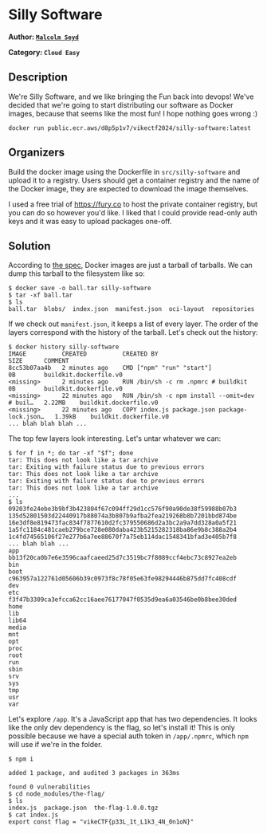 # Silly Software

**Author: [`Malcolm Seyd`](https://github.com/malcolmseyd)**

**Category: `Cloud Easy`**

## Description

We're Silly Software, and we like bringing the Fun back into devops! We've decided that we're going to start distributing our software as Docker images, because that seems like the most fun! I hope nothing goes wrong :)

```
docker run public.ecr.aws/d8p5p1v7/vikectf2024/silly-software:latest
```

## Organizers

Build the docker image using the Dockerfile in `src/silly-software` and upload it to a registry. Users should get a container registry and the name of the Docker image, they are expected to download the image themselves.

I used a free trial of https://fury.co to host the private container registry, but you can do so however you'd like. I liked that I could provide read-only auth keys and it was easy to upload packages one-off.

## Solution

According to [the spec](https://github.com/moby/docker-image-spec/blob/617aa3ab78e1c633e9a09397b279c6eb856aed22/spec.md), Docker images are just a tarball of tarballs. We can dump this tarball to the filesystem like so:

```console
$ docker save -o ball.tar silly-software
$ tar -xf ball.tar
$ ls
ball.tar  blobs/  index.json  manifest.json  oci-layout  repositories
```

If we check out `manifest.json`, it keeps a list of every layer. The order of the layers correspond with the history of the tarball. Let's check out the history:

```console
$ docker history silly-software
IMAGE          CREATED          CREATED BY                                      SIZE      COMMENT
8cc53b07aa4b   2 minutes ago    CMD ["npm" "run" "start"]                       0B        buildkit.dockerfile.v0
<missing>      2 minutes ago    RUN /bin/sh -c rm .npmrc # buildkit             0B        buildkit.dockerfile.v0
<missing>      22 minutes ago   RUN /bin/sh -c npm install --omit=dev # buil…   2.22MB    buildkit.dockerfile.v0
<missing>      22 minutes ago   COPY index.js package.json package-lock.json…   1.39kB    buildkit.dockerfile.v0
... blah blah blah ...
```

The top few layers look interesting. Let's untar whatever we can:

```console
$ for f in *; do tar -xf "$f"; done
tar: This does not look like a tar archive
tar: Exiting with failure status due to previous errors
tar: This does not look like a tar archive
tar: Exiting with failure status due to previous errors
tar: This does not look like a tar archive
...
$ ls
09203fe24ebe3b9bf3b423804f67c094ff29d1cc576f90a90de38f59988b07b3
135d52801503d22440917b88074a3b807b9afba2fea219268b8b7201bbd874be
16e3df8e819473fac834f7877610d2fc379550686d2a3bc2a9a7dd328a0a5f21
1a5fc1184c481caeb279bce728e080daba423b5215282318ba86e9b8c388a2b4
1c4fd74565106f27e277b6a7ee88670f7a75eb114dac1548341bfad3e405b7f8
... blah blah ...
app
bb13f20ca0b7e6e3596caafcaeed25d7c3519bc7f8089ccf4ebc73c8927ea2eb
bin
boot
c963957a122761d05606b39c0973f8c78f05e63fe98294446b875dd7fc408cdf
dev
etc
f3f47b3309ca3efcca62cc16aee76177047f0535d9ea6a03546be0b8bee30ded
home
lib
lib64
media
mnt
opt
proc
root
run
sbin
srv
sys
tmp
usr
var
```

Let's explore `/app`. It's a JavaScript app that has two dependencies. It looks like the only dev dependency is the flag, so let's install it! This is only possible because we have a special auth token in `/app/.npmrc`, which `npm` will use if we're in the folder.

```console
$ npm i

added 1 package, and audited 3 packages in 363ms

found 0 vulnerabilities
$ cd node_modules/the-flag/
$ ls
index.js  package.json  the-flag-1.0.0.tgz
$ cat index.js 
export const flag = "vikeCTF{p33L_1t_L1k3_4N_0n1oN}"
```
